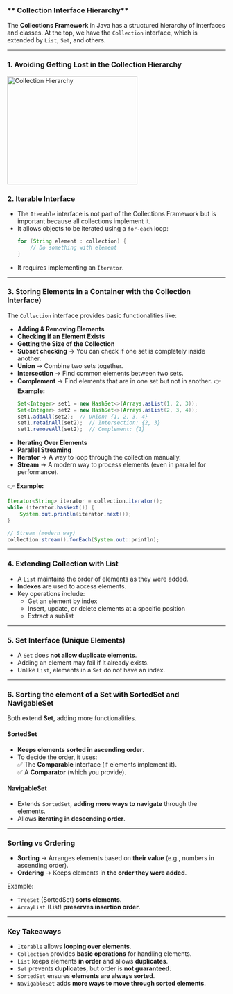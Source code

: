 ### ** Collection Interface Hierarchy**
The **Collections Framework** in Java has a structured hierarchy of interfaces and classes. At the top, we have the `Collection` interface, which is extended by `List`, `Set`, and others.

---

### **1. Avoiding Getting Lost in the Collection Hierarchy**

<img src="https://github.com/user-attachments/assets/c4efc34e-4440-443d-99c2-588871d8773c" alt="Collection Hierarchy" width="300" height="250">



### **2. Iterable Interface**
- The `Iterable` interface is not part of the Collections Framework but is important because all collections implement it.
- It allows objects to be iterated using a `for-each` loop:
  ```java
  for (String element : collection) {
      // Do something with element
  }
  ```
- It requires implementing an `Iterator`.

---

### **3. Storing Elements in a Container with the Collection Interface)**
The `Collection` interface provides basic functionalities like:
- **Adding & Removing Elements**
- **Checking if an Element Exists**
- **Getting the Size of the Collection**
- **Subset checking** → You can check if one set is completely inside another.  
- **Union** → Combine two sets together.  
- **Intersection** → Find common elements between two sets.  
- **Complement** → Find elements that are in one set but not in another.
👉 **Example:**  
  ```java
  Set<Integer> set1 = new HashSet<>(Arrays.asList(1, 2, 3));
  Set<Integer> set2 = new HashSet<>(Arrays.asList(2, 3, 4));
  set1.addAll(set2);  // Union: {1, 2, 3, 4}
  set1.retainAll(set2);  // Intersection: {2, 3}
  set1.removeAll(set2);  // Complement: {1}
  ```
- **Iterating Over Elements**
- **Parallel Streaming**
- **Iterator** → A way to loop through the collection manually.  
- **Stream** → A modern way to process elements (even in parallel for performance).  

👉 **Example:**  
```java
Iterator<String> iterator = collection.iterator();
while (iterator.hasNext()) {
    System.out.println(iterator.next());
}

// Stream (modern way)
collection.stream().forEach(System.out::println);
```
  
---

### **4. Extending Collection with List**
- A `List` maintains the order of elements as they were added.
- **Indexes** are used to access elements.
- Key operations include:
  - Get an element by index
  - Insert, update, or delete elements at a specific position
  - Extract a sublist

---

### **5. Set Interface (Unique Elements)**
- A `Set` does **not allow duplicate elements**.
- Adding an element may fail if it already exists.
- Unlike `List`, elements in a `Set` do not have an index.

---

### **6. Sorting the element of a Set with SortedSet and NavigableSet**
Both extend **Set**, adding more functionalities.

#### **SortedSet**
- **Keeps elements sorted in ascending order**.
- To decide the order, it uses:  
  ✅ The **Comparable** interface (if elements implement it).  
  ✅ A **Comparator** (which you provide).  

#### **NavigableSet**
- Extends `SortedSet`, **adding more ways to navigate** through the elements.
- Allows **iterating in descending order**.

---

### **Sorting vs Ordering**
- **Sorting** → Arranges elements based on **their value** (e.g., numbers in ascending order).  
- **Ordering** → Keeps elements in **the order they were added**.  

Example:
- `TreeSet` (SortedSet) **sorts elements**.
- `ArrayList` (List) **preserves insertion order**.

---

### **Key Takeaways**
- `Iterable` allows **looping over elements**.
- `Collection` provides **basic operations** for handling elements.
- `List` keeps elements **in order** and allows **duplicates**.
- `Set` prevents **duplicates**, but order is **not guaranteed**.
- `SortedSet` ensures **elements are always sorted**.
- `NavigableSet` adds **more ways to move through sorted elements**.
